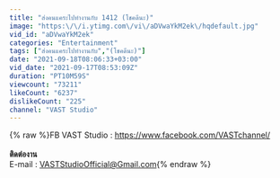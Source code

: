 ```yaml
---
title: "ส่งคนแคระไปทำงานกับ 1412 (โชคดีนะ)"
image: "https:\/\/i.ytimg.com\/vi\/aDVwaYkM2ek\/hqdefault.jpg"
vid_id: "aDVwaYkM2ek"
categories: "Entertainment"
tags: ["ส่งคนแคระไปทำงานกับ","(โชคดีนะ)"]
date: "2021-09-18T08:06:33+03:00"
vid_date: "2021-09-17T08:53:09Z"
duration: "PT10M59S"
viewcount: "73211"
likeCount: "6237"
dislikeCount: "225"
channel: "VAST Studio"
---
```

{% raw %}FB VAST Studio : <a rel="nofollow" target="blank" href="https://www.facebook.com/VASTchannel/​​">https://www.facebook.com/VASTchannel/​​</a><br /><br />**ติดต่องาน**<br />E-mail : VASTStudioOfficial@Gmail.com{% endraw %}

